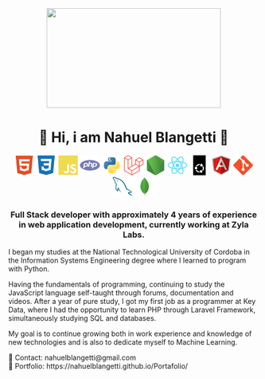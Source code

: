 <div align="center">
  <img src="https://media.giphy.com/media/a1QLZUUtCcgyA/giphy.gif" width="350" height="200"/>
  <h1>
    👋 Hi, i am Nahuel Blangetti 👋  
  </h1>
  <div align="center">
    <img src="https://github.com/devicons/devicon/blob/master/icons/html5/html5-plain.svg" title="HTML5" width="40" height="40"/>
    <img src="https://github.com/devicons/devicon/blob/master/icons/css3/css3-plain.svg" title="CSS" width="40" height="40"/>
    <img src="https://github.com/devicons/devicon/blob/master/icons/javascript/javascript-plain.svg" title="JavaScript" width="40" height="40"/>
    <img src="https://github.com/devicons/devicon/blob/master/icons/php/php-plain.svg" title="PHP" width="40" height="40"/>
    <img src="https://github.com/devicons/devicon/blob/master/icons/python/python-original.svg" title="Python" width="40" height="40"/>
    <img src="https://github.com/devicons/devicon/blob/master/icons/laravel/laravel-original.svg" title="Laravel" width="40" height="40"/>
    <img src="https://github.com/devicons/devicon/blob/master/icons/nodejs/nodejs-original.svg" title="NodeJS" width="40" height="40"/>
    <img src="https://github.com/devicons/devicon/blob/master/icons/react/react-original.svg" title="ReactJS" width="40" height="40"/>
    <img src="https://github.com/devicons/devicon/blob/master/icons/ubuntu/ubuntu-plain.svg" title="Ubuntu Linux" width="40" height="40"/>
    <img src="https://github.com/devicons/devicon/blob/master/icons/angularjs/angularjs-original.svg" title="Angular" width="40" height="40"/>
    <img src="https://github.com/devicons/devicon/blob/master/icons/git/git-plain.svg" title="Git" width="40" height="40"/>
    <img src="https://github.com/devicons/devicon/blob/master/icons/mysql/mysql-original.svg" title="MySql" width="40" height="40"/>
    <img src="https://github.com/devicons/devicon/blob/master/icons/mongodb/mongodb-original.svg" title="MongoDB" width="40" height="40"/>
  </div>
  <h3>
    Full Stack developer with approximately 4 years of experience in web application development, currently working at Zyla Labs.
  </h3>
</div>
<div>
  <p>
    I began my studies at the National Technological University of Cordoba in the Information Systems Engineering degree where I learned to program with 
    Python.
  <p/>
  <p>
      Having the fundamentals of programming, continuing to study the JavaScript language self-taught through forums, documentation and videos.
      After a year of pure study, I got my first job as a programmer at Key Data, where I had the opportunity to learn PHP through
      Laravel Framework, simultaneously studying SQL and databases.
  <p/>
  <p>
My goal is to continue growing both in work experience and knowledge of new technologies and is also to dedicate myself to Machine Learning.
  <p/>
  <p>
    📩 Contact: nahuelblangetti@gmail.com
     <br/>
    📎 Portfolio: https://nahuelblangetti.github.io/Portafolio/
  </p>
</div>
